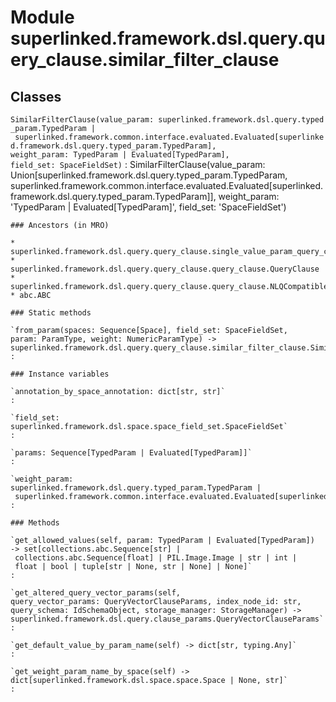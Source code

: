 Module superlinked.framework.dsl.query.query_clause.similar_filter_clause
=========================================================================

Classes
-------

`SimilarFilterClause(value_param: superlinked.framework.dsl.query.typed_param.TypedParam | superlinked.framework.common.interface.evaluated.Evaluated[superlinked.framework.dsl.query.typed_param.TypedParam], weight_param: TypedParam | Evaluated[TypedParam], field_set: SpaceFieldSet)`
:   SimilarFilterClause(value_param: Union[superlinked.framework.dsl.query.typed_param.TypedParam, superlinked.framework.common.interface.evaluated.Evaluated[superlinked.framework.dsl.query.typed_param.TypedParam]], weight_param: 'TypedParam | Evaluated[TypedParam]', field_set: 'SpaceFieldSet')

    ### Ancestors (in MRO)

    * superlinked.framework.dsl.query.query_clause.single_value_param_query_clause.SingleValueParamQueryClause
    * superlinked.framework.dsl.query.query_clause.query_clause.QueryClause
    * superlinked.framework.dsl.query.query_clause.query_clause.NLQCompatible
    * abc.ABC

    ### Static methods

    `from_param(spaces: Sequence[Space], field_set: SpaceFieldSet, param: ParamType, weight: NumericParamType) ‑> superlinked.framework.dsl.query.query_clause.similar_filter_clause.SimilarFilterClause`
    :

    ### Instance variables

    `annotation_by_space_annotation: dict[str, str]`
    :

    `field_set: superlinked.framework.dsl.space.space_field_set.SpaceFieldSet`
    :

    `params: Sequence[TypedParam | Evaluated[TypedParam]]`
    :

    `weight_param: superlinked.framework.dsl.query.typed_param.TypedParam | superlinked.framework.common.interface.evaluated.Evaluated[superlinked.framework.dsl.query.typed_param.TypedParam]`
    :

    ### Methods

    `get_allowed_values(self, param: TypedParam | Evaluated[TypedParam]) ‑> set[collections.abc.Sequence[str] | collections.abc.Sequence[float] | PIL.Image.Image | str | int | float | bool | tuple[str | None, str | None] | None]`
    :

    `get_altered_query_vector_params(self, query_vector_params: QueryVectorClauseParams, index_node_id: str, query_schema: IdSchemaObject, storage_manager: StorageManager) ‑> superlinked.framework.dsl.query.clause_params.QueryVectorClauseParams`
    :

    `get_default_value_by_param_name(self) ‑> dict[str, typing.Any]`
    :

    `get_weight_param_name_by_space(self) ‑> dict[superlinked.framework.dsl.space.space.Space | None, str]`
    :